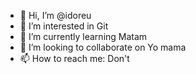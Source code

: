 - 👋 Hi, I’m @idoreu
- 👀 I’m interested in Git
- 🌱 I’m currently learning Matam
- 💞️ I’m looking to collaborate on Yo mama
- 📫 How to reach me: Don't

<!---
idoreu/idoreu is a ✨ special ✨ repository because its `README.md` (this file) appears on your GitHub profile.
You can click the Preview link to take a look at your changes.
--->
